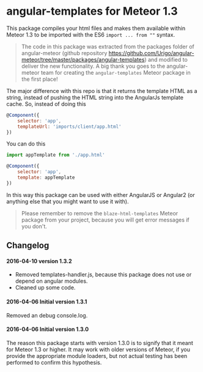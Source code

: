 # angular-templates for Meteor 1.3

This package compiles your html files and makes them available within Meteor 1.3 to be imported with the ES6 `import ... from ""` syntax.

> The code in this package was extracted from the packages folder of angular-meteor (github repository https://github.com/Urigo/angular-meteor/tree/master/packages/angular-templates) and modified to deliver the new functionality.
 A big thank you goes to the angular-meteor team for creating the `angular-templates` Meteor package in the first place!

The major difference with this repo is that it returns the template HTML as a string, instead of pushing the HTML string into the AngularJs template cache. So, instead of doing this

```js
@Component({
    selector: 'app',
    templateUrl: 'imports/client/app.html'
})
```

You can do this

```js
import appTemplate from './app.html'

@Component({
    selector: 'app',
    template: appTemplate
})
```

In this way this package can be used with either AngularJS or Angular2 (or anything else that you might want to use it with).

> Please remember to remove the `blaze-html-templates` Meteor package from your project, because you will get error messages if you don't.

## Changelog

#### 2016-04-10 version 1.3.2
- Removed templates-handler.js, because this package does not use or depend on angular modules.
- Cleaned up some code.


#### 2016-04-06 Initial version 1.3.1
Removed an debug console.log.

#### 2016-04-06 Initial version 1.3.0

The reason this package starts with version 1.3.0 is to signify that it meant for Meteor 1.3 or higher. It may work with older versions of Meteor, if you provide the appropriate module loaders, but not actual testing has been performed to confirm this hypothesis.